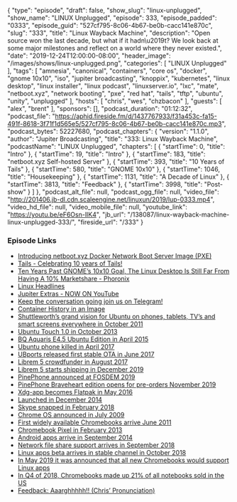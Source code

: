 {
  "type": "episode",
  "draft": false,
  "show_slug": "linux-unplugged",
  "show_name": "LINUX Unplugged",
  "episode": 333,
  "episode_padded": "0333",
  "episode_guid": "527cf795-8c06-4b67-be0b-cacc141e870c",
  "slug": "333",
  "title": "Linux Wayback Machine",
  "description": "Open source won the last decade, but what if it hadn\u2019t? We look back at some major milestones and reflect on a world where they never existed.",
  "date": "2019-12-24T12:00:00-08:00",
  "header_image": "/images/shows/linux-unplugged.png",
  "categories": [
    "LINUX Unplugged"
  ],
  "tags": [
    "amnesia",
    "canonical",
    "containers",
    "core os",
    "docker",
    "gnome 10x10",
    "iso",
    "jupiter broadcasting",
    "knoppix",
    "kubernetes",
    "linux desktop",
    "linux installer",
    "linux podcast",
    "linuxserver.io",
    "lxc",
    "mate",
    "netboot.xyz",
    "network booting",
    "pxe",
    "red hat",
    "tails",
    "tftp",
    "ubuntu",
    "unity",
    "unplugged"
  ],
  "hosts": [
    "chris",
    "wes",
    "chzbacon"
  ],
  "guests": [
    "alex",
    "brent"
  ],
  "sponsors": [],
  "podcast_duration": "01:12:32",
  "podcast_file": "https://aphid.fireside.fm/d/1437767933/f31a453c-fa15-491f-8618-3f71f1d565e5/527cf795-8c06-4b67-be0b-cacc141e870c.mp3",
  "podcast_bytes": 52227680,
  "podcast_chapters": {
    "version": "1.1.0",
    "author": "Jupiter Broadcasting",
    "title": "333: Linux Wayback Machine",
    "podcastName": "LINUX Unplugged",
    "chapters": [
      {
        "startTime": 0,
        "title": "Intro"
      },
      {
        "startTime": 19,
        "title": "Intro"
      },
      {
        "startTime": 183,
        "title": "netboot.xyz Self-hosted Server"
      },
      {
        "startTime": 393,
        "title": "10 Years of Tails"
      },
      {
        "startTime": 580,
        "title": "GNOME 10x10"
      },
      {
        "startTime": 1046,
        "title": "Housekeeping"
      },
      {
        "startTime": 1131,
        "title": "A Decade of Linux"
      },
      {
        "startTime": 3813,
        "title": "Feedback"
      },
      {
        "startTime": 3998,
        "title": "Post-show"
      }
    ]
  },
  "podcast_alt_file": null,
  "podcast_ogg_file": null,
  "video_file": "http://201406.jb-dl.cdn.scaleengine.net/linuxun/2019/lup-0333.mp4",
  "video_hd_file": null,
  "video_mobile_file": null,
  "youtube_link": "https://youtu.be/eF6Osn-lIK4",
  "jb_url": "/138087/linux-wayback-machine-linux-unplugged-333/",
  "fireside_url": "/333"
}


### Episode Links

  * [Introducing netboot.xyz Docker Network Boot Server Image (PXE)](https://blog.linuxserver.io/2019/12/16/netboot-xyz-docker-network-boot-server-pxe/ "Introducing netboot.xyz Docker Network Boot Server Image \(PXE\)")
  * [Tails - Celebrating 10 years of Tails!](https://tails.boum.org/news/celebrating_10_years/index.en.html "Tails - Celebrating 10 years of Tails!")
  * [Ten Years Past GNOME’s 10x10 Goal, The Linux Desktop Is Still Far From Having A 10% Marketshare - Phoronix](https://www.phoronix.com/scan.php?page=news_item&px=GNOME-10x10-After-10 "Ten Years Past GNOME’s 10x10 Goal, The Linux Desktop Is Still Far From Having A 10% Marketshare - Phoronix")
  * [Linux Headlines](https://linuxheadlines.show/ "Linux Headlines")
  * [Jupiter Extras - NOW ON YouTube](https://www.youtube.com/channel/UCkZKIGkCwEVupUDmVs3cRXA/videos "Jupiter Extras - NOW ON YouTube")
  * [Keep the conversation going join us on Telegram!](https://jupiterbroadcasting.com/telegram "Keep the conversation going join us on Telegram!")
  * [Container History in an Image](https://searchitoperations.techtarget.com/feature/Dive-into-the-decades-long-history-of-container-technology "Container History in an Image")
  * [Shuttleworth’s grand vision for Ubuntu on phones, tablets, TV’s and smart screens everywhere in October 2011](https://www.markshuttleworth.com/archives/820 "Shuttleworth’s grand vision for Ubuntu on phones, tablets, TV’s and smart screens everywhere in October 2011")
  * [Ubuntu Touch 1.0 in October 2013](https://wiki.ubuntu.com/SaucySalamander/ReleaseNotes#Ubuntu_for_Phones "Ubuntu Touch 1.0 in October 2013")
  * [BQ Aquaris E4.5 Ubuntu Edition in April 2015](https://www.zdnet.com/product/bq-aquaris-e4-5-ubuntu-edition/ "BQ Aquaris E4.5 Ubuntu Edition in April 2015")
  * [Ubuntu phone killed in April 2017](https://ubuntu.com/blog/growing-ubuntu-for-cloud-and-iot-rather-than-phone-and-convergence "Ubuntu phone killed in April 2017")
  * [UBports released first stable OTA in June 2017](https://devblog.ubports.com/qanda/2017/06/14/community-update.html "UBports released first stable OTA in June 2017")
  * [Librem 5 crowdfunder in August 2017](https://www.osnews.com/story/29979/librem-5-a-security-and-privacy-focused-gnulinux-smartphone/ "Librem 5 crowdfunder in August 2017")
  * [Librem 5 starts shipping in December 2019](https://arstechnica.com/gadgets/2019/12/librem-5-backers-receiving-their-linux-phones/ "Librem 5 starts shipping in December 2019")
  * [PinePhone announced at FOSDEM 2019](https://forum.pine64.org/showthread.php?tid=7093 "PinePhone announced at FOSDEM 2019")
  * [PinePhone Braveheart edition opens for pre-orders November 2019](https://www.pine64.org/2019/11/05/brave-heart-edition-pinephones/ "PinePhone Braveheart edition opens for pre-orders November 2019")
  * [Xdg-app becomes Flatpak in May 2016](https://blogs.gnome.org/alexl/2018/06/20/flatpak-a-history/ "Xdg-app becomes Flatpak in May 2016")
  * [Launched in December 2014](https://www.markshuttleworth.com/archives/1434 "Launched in December 2014")
  * [Skype snapped in February 2018](https://ubuntu.com/blog/skype-now-available-as-a-snap-for-linux-users "Skype snapped in February 2018")
  * [Chrome OS announced in July 2009](https://googleblog.blogspot.com/2009/07/introducing-google-chrome-os.html "Chrome OS announced in July 2009")
  * [First widely available Chromebooks arrive June 2011](https://www.washingtonpost.com/blogs/faster-forward/post/chromebooks-go-on-sale/2011/06/15/AG6qbKWH_blog.html "First widely available Chromebooks arrive June 2011")
  * [Chromebook Pixel in February 2013](https://www.bbc.co.uk/news/technology-21534382 "Chromebook Pixel in February 2013")
  * [Android apps arrive in September 2014](https://arstechnica.com/gadgets/2014/09/chrome-os-can-now-run-android-apps-no-porting-required/ "Android apps arrive in September 2014")
  * [Network file share support arrives in September 2018](https://www.xda-developers.com/chrome-os-70-brings-native-network-file-share-support/ "Network file share support arrives in September 2018")
  * [Linux apps beta arrives in stable channel in October 2018](https://www.linuxjournal.com/content/chrome-os-stable-channel-gets-linux-apps "Linux apps beta arrives in stable channel in October 2018")
  * [In May 2019 it was announced that all new Chromebooks would support Linux apps](https://www.zdnet.com/article/all-chromebooks-will-also-be-linux-laptops-going-forward/ "In May 2019 it was announced that all new Chromebooks would support Linux apps")
  * [In Q4 of 2018, Chromebooks made up 21% of all notebooks sold in the US](https://chromeunboxed.com/chromebooks-make-big-strides-in-sales-numbers-in-q4-of-2018/ "In Q4 of 2018, Chromebooks made up 21% of all notebooks sold in the US")
  * [Feedback: Aaarghhhhh!! (Chris’ Pronunciation)](https://slexy.org/view/s21CPYm9tf "Feedback: Aaarghhhhh!! \(Chris’ Pronunciation\)")


